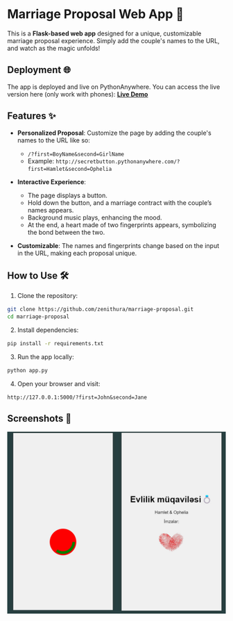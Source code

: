 # Marriage Proposal Web App 💍

This is a **Flask-based web app** designed for a unique, customizable marriage proposal experience. Simply add the couple's names to the URL, and watch as the magic unfolds!


## Deployment 🌐
The app is deployed and live on PythonAnywhere. You can access the live version here (only work with phones):
[**Live Demo**](http://secretbutton.pythonanywhere.com/?first=Hamlet&second=Ophelia)


## Features ✨
- **Personalized Proposal**: Customize the page by adding the couple's names to the URL like so:
  - `/?first=BoyName&second=GirlName`
  - Example: `http://secretbutton.pythonanywhere.com/?first=Hamlet&second=Ophelia`

- **Interactive Experience**: 
  - The page displays a button.
  - Hold down the button, and a marriage contract with the couple’s names appears.
  - Background music plays, enhancing the mood.
  - At the end, a heart made of two fingerprints appears, symbolizing the bond between the two.

- **Customizable**: The names and fingerprints change based on the input in the URL, making each proposal unique.

## How to Use 🛠
1. Clone the repository:
```bash
git clone https://github.com/zenithura/marriage-proposal.git
cd marriage-proposal
```
       
2. Install dependencies:
```bash
pip install -r requirements.txt
```

3. Run the app locally:
```bash
python app.py
```

4. Open your browser and visit:
```
http://127.0.0.1:5000/?first=John&second=Jane
```

   

## Screenshots 📸
![Screenshot of the App](static/screenshot.jpg)


  
